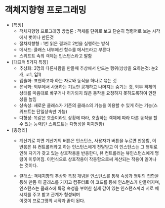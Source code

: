# 객체지향형 프로그래밍

- [특징]
  - 객체지향형 프로그래밍 방법론 : 객체를 단위로 보고 단순히 명령어로 보는 시각에서 벗어나 만든것
  - 절차지향형 : 1번 읽은 결과로 2번을 실행하는 방식
  - 메서드: 클래스 내부에선 함수를 메서드라고 부른다
  - 스위프트 속의 객체는 인스턴스라고 말함
- [대표적 5가지 특징]
  - 추상화: 3명의 다른사람을 만들때 추상해서 만드는 행위(상상을 요하는것: 눈2개, 코1, 입1)
  - 캡슐화: 표현하고자 하는 자료와 동작을 하나로 묶는 것
  - 은닉화: 외부에서 사용하는 기능만 공개하고 나머지는 숨기는 것, 외부 객체의 상태를 마음대로 바꾸거나 허가되지 않은 동작을 요청하지 못하도록하여 안전성을 높임
  - 상속성: 새로운 클래스가 기존의 클래스의 기능을 이용할 수 있게 하는 기능(스위프트는 단일상속만 가능)
  - 다형성: 똑같은 호출이라도 상황에 따라, 호출하는 객체에 따라 다른 동작을 할 수 있는 능력(단 스위프트는 다형성을 미지원함)
- [총정리]
  - 계산기로 치면 계산기의 버튼은 인스턴스, 사용자가 버튼을 누르면 반응함, 이 반응은 뷰 컨트롤러라고 하는 인스턴스에게 전달받고 이 인스턴스는 그 행위로인해 자기가 갖고 있는 상호작용을 반응한다, 뷰 컨트롤러는 뷰인스턴스에게 명령이 이루어짐. 이런식으로 상호작용이 작동함으로써 
계산되는 작용이 일어나는 것이다.

  - 클래스: 객체지향의 추상화 특징 개념을 인스턴스를 통해 속성과 행위의 집합을 통해 만듬
    이 클래스를 가지고 컴퓨터로 이 코드를 통해 인스턴스가 만들어지며, 인스턴스는 클래스에 
    특정 속성을 부여한 실제 값이 있는 인스턴스끼리 서로 메시지를 주고 받고 관계가 형성되며  
    이것이 프로그맹의 시작과 끝이 된다. 
